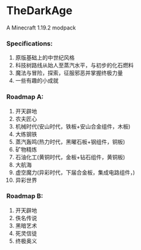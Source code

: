 # TheDarkAge 
A Minecraft 1.19.2 modpack 
### Specifications: 
1. 原版基础上的中世纪风格
2. 科技树路线从始人至蒸汽水平，与初步的化石燃料
3. 魔法与冒险，探索，征服邪恶并掌握终极力量
4. 一些有趣的小成就
### Roadmap A: 
1. 开天辟地
2. 农夫匠心
3. 机械时代(安山时代，铁板+安山合金组件，木板)
4. 大练钢铁
5. 蒸汽轰鸣(热力时代，黑曜石板+钢组件，铜板)
6. 矿物精炼
7. 石油化工(黄铜时代，金板+钻石组件，黄铜板)
8. 大航海
9. 虚空魔力(异彩时代，下届合金板，集成电路组件，)
10. 异彩世界
### Roadmap B: 
1. 开天辟地
2. 佚名传说
3. 黑暗艺术
4. 死灵信徒
5. 终极奥义
